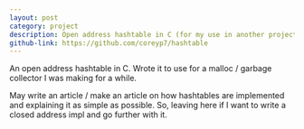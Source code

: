 ```yaml
---
layout: post
category: project
description: Open address hashtable in C (for my use in another project)
github-link: https://github.com/coreyp7/hashtable
---
```


An open address hashtable in C. Wrote it to use for a malloc / garbage collector I was making for a while.

May write an article / make an article on how hashtables are implemented and explaining it as simple as possible.
So, leaving here if I want to write a closed address impl and go further with it.


